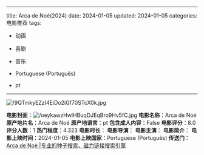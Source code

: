 
---
title: Arca de Noé(2024)
date: 2024-01-05
updated: 2024-01-05
categories: 电影推荐
tags:

- 动画
- 喜剧
- 音乐

- Portuguese (Português)
- pt
---

<img src="https://image.tmdb.org/t/p/original/9QTmkyEZzI4EiDo2iGf70STcX0k.jpg" alt="/9QTmkyEZzI4EiDo2iGf70STcX0k.jpg" title="/9QTmkyEZzI4EiDo2iGf70STcX0k.jpg">

**电影封面**：<img src="https://image.tmdb.org/t/p/w200/oeykawzHwlHBuqDJEqBro9Hv5fC.jpg" alt="/oeykawzHwlHBuqDJEqBro9Hv5fC.jpg" title="/oeykawzHwlHBuqDJEqBro9Hv5fC.jpg">
**电影名称**：Arca de Noé
**原产地片名**：Arca de Noé
**原产地语言**：pt
**包含成人内容**：False
**电影评分**：8.0
**评分人数**：1
**热门程度**：4.323
**电影时长**：
**电影导演**：
**电影主演**：
**电影简介**：
**电影上映时间**：2024-01-05
**电影上映国家**：Portuguese (Português)
**传送门**：[Arca de Noé |专业的种子搜索、磁力链接搜索引擎](https://movie.amd794.com:2083/?search=Arca%20de%20No%C3%A9&ordering=&mode=match_phrase&page_size=10&page=1)

